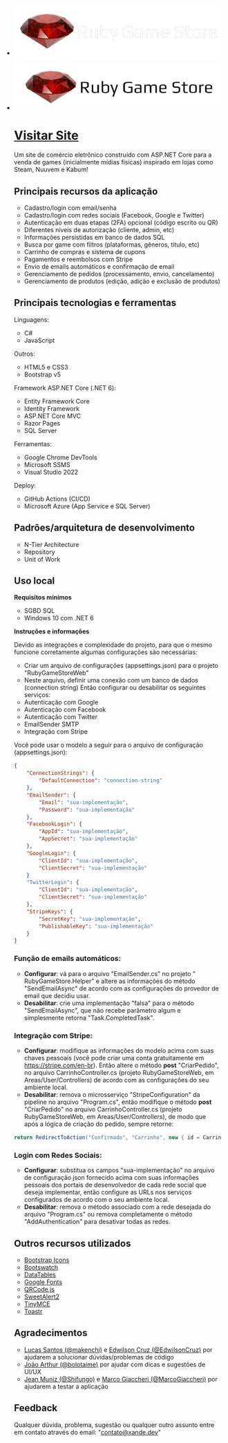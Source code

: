- ![Logodark](logo_dark.png#gh-dark-mode-only)
- ![Logolight](logo_light.png#gh-light-mode-only)


  # [Visitar Site](https://www.rgs.xande.dev)

  Um site de comércio eletrônico construído com ASP.NET Core para a venda de games (inicialmente mídias físicas) inspirado em lojas como Steam, Nuuvem e Kabum!


  ## Principais recursos da aplicação

  - Cadastro/login com email/senha
  - Cadastro/login com redes sociais (Facebook, Google e Twitter)
  - Autenticação em duas etapas (2FA) opcional (código escrito ou QR)
  - Diferentes níveis de autorização (cliente, admin, etc)
  - Informações persistidas em banco de dados SQL
  - Busca por game com filtros (plataformas, gêneros, título, etc)
  - Carrinho de compras e sistema de cupons
  - Pagamentos e reembolsos com Stripe
  - Envio de emails automáticos e confirmação de email
  - Gerenciamento de pedidos (processamento, envio, cancelamento)
  - Gerenciamento de produtos (edição, adição e exclusão de produtos)

  ## Principais tecnologias e ferramentas

  Linguagens:
  - C#
  - JavaScript 

  Outros: 
  - HTML5 e CSS3
  - Bootstrap v5

  Framework ASP.NET Core (.NET 6):
  - Entity Framework Core
  - Identity Framework
  - ASP.NET Core MVC
  - Razor Pages
  - SQL Server

  Ferramentas:
  - Google Chrome DevTools
  - Microsoft SSMS
  - Visual Studio 2022

  Deploy:
  - GitHub Actions (CI/CD)
  - Microsoft Azure (App Service e SQL Server)
  ## Padrões/arquitetura de desenvolvimento

  * N-Tier Architecture
  * Repository
  * Unit of Work


  ## Uso local

  **Requisitos mínimos**
  * SGBD SQL
  * Windows 10 com .NET 6

  **Instruções e informações**

  Devido as integrações e complexidade do projeto, para que o mesmo funcione corretamente algumas configurações são necessárias:  
  * Criar um arquivo de configurações (appsettings.json) para o projeto "RubyGameStoreWeb"
  * Neste arquivo, definir uma conexão com um banco de dados (connection string)
    Então configurar ou desabilitar os seguintes serviços:
  * Autenticação com Google
  * Autenticação com Facebook
  * Autenticação com Twitter
  * EmailSender SMTP
  * Integração com Stripe

  Você pode usar o modelo a seguir para o arquivo de configuração (appsettings.json):
  ```json
  {
      "ConnectionStrings": {
          "DefaultConnection": "connection-string"
      },
      "EmailSender": {
          "Email": "sua-implementação",
          "Password": "sua-implementação"
      },
      "FacebookLogin": {
          "AppId": "sua-implementação",
          "AppSecret": "sua-implementação"
      },
      "GoogleLogin": {
          "ClientId": "sua-implementação",
          "ClientSecret": "sua-implementação"
      }
      "TwitterLogin": {
          "ClientId": "sua-implementação",
          "ClientSecret": "sua-implementação"
      },
      "StripeKeys": {
          "SecretKey": "sua-implementação",
          "PublishableKey": "sua-implementação"
      }
  }
  ```
  ### Função de emails automáticos: 
  * **Configurar**: vá para o arquivo "EmailSender.cs" no projeto " RubyGameStore.Helper" e altere as informações do método "SendEmailAsync" de acordo com as configurações do provedor de email que decidiu usar.  
  * **Desabilitar**: crie uma implementação "falsa" para o método "SendEmailAsync", que não recebe parâmetro algum e simplesmente retorna "Task.CompletedTask".  
  ### Integração com Stripe:
  * **Configurar**: modifique as informações do modelo acima com suas chaves pessoais (você pode criar uma conta gratuitamente em https://stripe.com/en-br). Então altere o método **post** "CriarPedido", no arquivo CarrinhoController.cs (projeto RubyGameStoreWeb, em Areas/User/Controllers) de acordo com as configurações do seu ambiente local.
  * **Desabilitar**: remova o microsserviço "StripeConfiguration" da pipeline no arquivo "Program.cs", então modifique o método **post** "CriarPedido" no arquivo CarrinhoController.cs (projeto RubyGameStoreWeb, em Areas/User/Controllers), de modo que após a lógica de criação do pedido, sempre retorne:
  ```csharp
  return RedirectToAction("Confirmado", "Carrinho", new { id = CarrinhoVM.PedidoCabecalho.Id })
  ```
  ### Login com Redes Sociais:
  * **Configurar**: substitua os campos "sua-implementação" no arquivo de configuração json fornecido acima com suas informações pessoais dos portais de desenvolvedor de cada rede social que deseja implementar, então configure as URLs nos serviços configurados de acordo com o seu ambiente local.
  * **Desabilitar**: remova o método associado com a rede desejada do arquivo "Program.cs" ou remova completamente o método "AddAuthentication" para desativar todas as redes.
  ## Outros recursos utilizados

   - [Bootstrap Icons](https://icons.getbootstrap.com/)
   - [Bootswatch](https://bootswatch.com/)
   - [DataTables](https://datatables.net/)
   - [Google Fonts](https://fonts.google.com/)
   - [QRCode.js](https://github.com/davidshimjs/qrcodejs)
   - [SweetAlert2](https://sweetalert2.github.io/)
   - [TinyMCE](https://www.tiny.cloud/)
   - [Toastr](https://github.com/CodeSeven/toastr)
  ## Agradecimentos

  * [Lucas Santos (@makenchi)](https://github.com/makenchi) e [Edwilson Cruz (@EdwilsonCruz)](https://github.com/EdwilsonCruz) por ajudarem a solucionar dúvidas/problemas de código
  * [João Arthur (@bolotaime)](https://github.com/bolotaime) por ajudar com dicas e sugestões de UI/UX
  * [Jean Muniz (@Shifungo)](https://github.com/Shifungo) e [Marco Giaccheri (@MarcoGiaccheri)](https://github.com/MarcoGiaccheri) por ajudarem a testar a aplicação
  ## Feedback

  Qualquer dúvida, problema, sugestão ou qualquer outro assunto entre em contato através do email: "[contato@xande.dev](contato@xande.dev)"